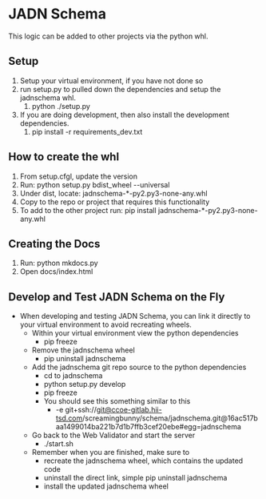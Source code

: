 # JADN Schema

This logic can be added to other projects via the python whl. 

## Setup
1) Setup your virtual environment, if you have not done so
2) run setup.py to pulled down the dependencies and setup the jadnschema whl.
   1) python ./setup.py
3) If you are doing development, then also install the development dependencies.
   1) pip install -r requirements_dev.txt

## How to create the whl
1) From setup.cfgl, update the version
2) Run: python setup.py bdist_wheel --universal
3) Under dist, locate: jadnschema-*-py2.py3-none-any.whl
4) Copy to the repo or project that requires this functionality
5) To add to the other project run: pip install jadnschema-*-py2.py3-none-any.whl

## Creating the Docs
1) Run: python mkdocs.py
2) Open docs/index.html

## Develop and Test JADN Schema on the Fly
* When developing and testing JADN Schema, you can link it directly to your virtual environment to avoid recreating wheels.
  * Within your virtual environment view the python dependencies 
    * pip freeze
  * Remove the jadnschema wheel
    * pip uninstall jadnschema
  * Add the jadnschema git repo source to the python dependencies
    * cd to jadnschema
    * python setup.py develop
    * pip freeze
    * You should see this something similar to this
      * -e git+ssh://git@ccoe-gitlab.hii-tsd.com/screamingbunny/schema/jadnschema.git@16ac517baa1499014ba221b7d1b7ffb3cef20ebe#egg=jadnschema
  * Go back to the Web Validator and start the server
    * ./start.sh
  * Remember when you are finished, make sure to 
    * recreate the jadnschema wheel, which contains the updated code
    * uninstall the direct link, simple pip uninstall jadnschema
    * install the updated jadnschema wheel
